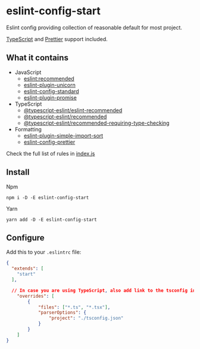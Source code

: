 # eslint-config-start

Eslint config providing collection of reasonable default for most project.

[TypeScript](https://www.typescriptlang.org/) and [Prettier](https://prettier.io/) support included.

## What it contains

- JavaScript
  - [eslint:recommended](https://eslint.org/docs/latest/user-guide/configuring/configuration-files#using-eslintrecommended)
  - [eslint-plugin-unicorn](https://github.com/sindresorhus/eslint-plugin-unicorn)
  - [eslint-config-standard](https://github.com/standard/eslint-config-standard)
  - [eslint-plugin-promise](https://github.com/xjamundx/eslint-plugin-promise)
- TypeScript
  - [@typescript-eslint/eslint-recommended](https://github.com/typescript-eslint/typescript-eslint/tree/main/packages/eslint-plugin#recommended-configs)
  - [@typescript-eslint/recommended](https://github.com/typescript-eslint/typescript-eslint/tree/main/packages/eslint-plugin#recommended-configs)
  - [@typescript-eslint/recommended-requiring-type-checking](https://github.com/typescript-eslint/typescript-eslint/tree/main/packages/eslint-plugin#recommended-configs)
- Formatting
  - [eslint-plugin-simple-import-sort](https://github.com/lydell/eslint-plugin-simple-import-sort)
  - [eslint-config-prettier](https://github.com/prettier/eslint-config-prettier)

Check the full list of rules in [index.js](./index.js)

## Install

Npm

```shell
npm i -D -E eslint-config-start
```

Yarn

```shell
yarn add -D -E eslint-config-start
```

## Configure

Add this to your `.eslintrc` file:

```json
{
  "extends": [
    "start"
  ],

  // In case you are using TypeScript, also add link to the tsconfig in the overrides
	"overrides": [
		{
			"files": ["*.ts", "*.tsx"],
			"parserOptions": {
				"project": "./tsconfig.json"
			}
		}
	]
}
```
